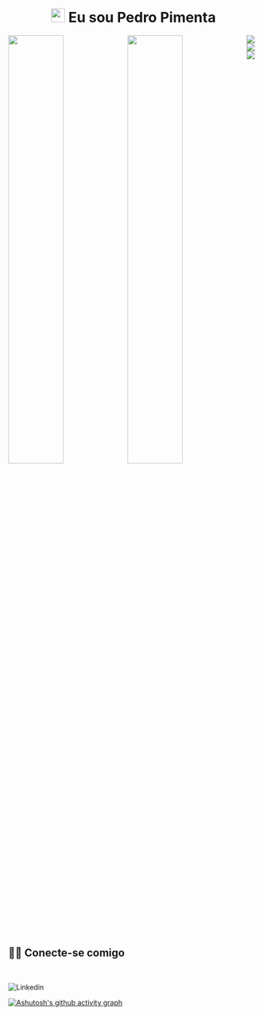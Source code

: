 <h1 align="center">
<img src="https://media.giphy.com/media/hvRJCLFzcasrR4ia7z/giphy.gif" width="28">
Eu sou Pedro Pimenta
</h1>

<img align="left"  width="47%"  src="https://github-readme-stats.vercel.app/api?username=PedroPcode&show_icons=true" />

<img align="left" width="47%" src="https://github-readme-stats.vercel.app/api/top-langs/?username=PedroPcode&layout=compact" />





<img align="left" src="https://img.shields.io/badge/sql--server-CC2927.svg?style=for-the-badge&logo=microsoftsqlserver&logoColor=white" />

<img align="left" src="https://img.shields.io/badge/power_bi-F2C811?style=for-the-badge&logo=powerbi&logoColor=black" />

<img align="left" src="https://img.shields.io/badge/javascript-%23323330.svg?style=for-the-badge&logo=javascript&logoColor=%23F7DF1E" /> 


## <br /> 🙋‍♂️ Conecte-se comigo




<br />



  <a  href="https://www.linkedin.com/in/pedro-pimenta-85b517289/"><img align="left" alt="Linkedin" title="Youtube" src="https://img.shields.io/badge/linkedin-%230077B5.svg?style=for-the-badge&logo=linkedin&logoColor=white"/></a>
  <br />


  [![Ashutosh's github activity graph](https://github-readme-activity-graph.vercel.app/graph?username=PedroPcode&theme=dracula)](https://github.com/ashutosh00710/github-readme-activity-graph)







